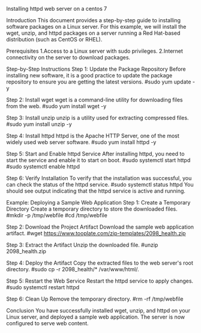 Installing httpd web server on a centos 7

Introduction
  This document provides a step-by-step guide to installing software packages on a Linux server. For this example, we will install the wget, unzip, and httpd packages on a server running a Red Hat-based distribution (such as CentOS or RHEL).

Prerequisites
  1.Access to a Linux server with sudo privileges.
  2.Internet connectivity on the server to download packages.
  
Step-by-Step Instructions
  Step 1: Update the Package Repository
    Before installing new software, it is a good practice to update the package repository to ensure you are getting the latest versions.
    #sudo yum update -y

  Step 2: Install wget
    wget is a command-line utility for downloading files from the web.
    #sudo yum install wget -y

  Step 3: Install unzip
    unzip is a utility used for extracting compressed files.
    #sudo yum install unzip -y
    
  Step 4: Install httpd
    httpd is the Apache HTTP Server, one of the most widely used web server software.
    #sudo yum install httpd -y

  Step 5: Start and Enable httpd Service
    After installing httpd, you need to start the service and enable it to start on boot.
    #sudo systemctl start httpd
    #sudo systemctl enable httpd

  Step 6: Verify Installation
    To verify that the installation was successful, you can check the status of the httpd service.
    #sudo systemctl status httpd
    You should see output indicating that the httpd service is active and running.

Example: Deploying a Sample Web Application
  Step 1: Create a Temporary Directory
    Create a temporary directory to store the downloaded files.
    #mkdir -p /tmp/webfile
    #cd /tmp/webfile

  Step 2: Download the Project Artifact
    Download the sample web application artifact.
    #wget https://www.tooplate.com/zip-templates/2098_health.zip

  Step 3: Extract the Artifact
    Unzip the downloaded file.
    #unzip 2098_health.zip

  Step 4: Deploy the Artifact
    Copy the extracted files to the web server's root directory.
    #sudo cp -r 2098_health/* /var/www/html/.

  Step 5: Restart the Web Service
    Restart the httpd service to apply changes.
    #sudo systemctl restart httpd

  Step 6: Clean Up
    Remove the temporary directory.
    #rm -rf /tmp/webfile

Conclusion
  You have successfully installed wget, unzip, and httpd on your Linux server, and deployed a sample web application. The server is now configured to serve web content.
